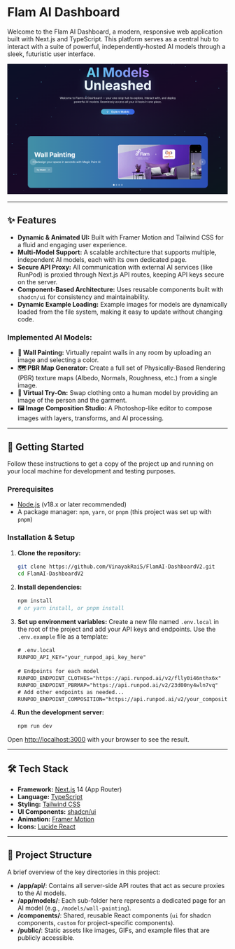 # Flam AI Dashboard

Welcome to the Flam AI Dashboard, a modern, responsive web application built with Next.js and TypeScript. This platform serves as a central hub to interact with a suite of powerful, independently-hosted AI models through a sleek, futuristic user interface.

![Dashboard Screenshot](public/images/screenshot.png) 

---

## ✨ Features

- **Dynamic & Animated UI:** Built with Framer Motion and Tailwind CSS for a fluid and engaging user experience.
- **Multi-Model Support:** A scalable architecture that supports multiple, independent AI models, each with its own dedicated page.
- **Secure API Proxy:** All communication with external AI services (like RunPod) is proxied through Next.js API routes, keeping API keys secure on the server.
- **Component-Based Architecture:** Uses reusable components built with `shadcn/ui` for consistency and maintainability.
- **Dynamic Example Loading:** Example images for models are dynamically loaded from the file system, making it easy to update without changing code.

### Implemented AI Models:
- **🎨 Wall Painting:** Virtually repaint walls in any room by uploading an image and selecting a color.
- **🗺️ PBR Map Generator:** Create a full set of Physically-Based Rendering (PBR) texture maps (Albedo, Normals, Roughness, etc.) from a single image.
- **👕 Virtual Try-On:** Swap clothing onto a human model by providing an image of the person and the garment.
- **🖼️ Image Composition Studio:** A Photoshop-like editor to compose images with layers, transforms, and AI processing.

---

## 🚀 Getting Started

Follow these instructions to get a copy of the project up and running on your local machine for development and testing purposes.

### Prerequisites

- [Node.js](https://nodejs.org/) (v18.x or later recommended)
- A package manager: `npm`, `yarn`, or `pnpm` (this project was set up with `pnpm`)

### Installation & Setup

1.  **Clone the repository:**
    ```bash
    git clone https://github.com/VinayakRai5/FlamAI-DashboardV2.git
    cd FlamAI-DashboardV2
    ```

2.  **Install dependencies:**
    ```bash
    npm install
    # or yarn install, or pnpm install
    ```

3.  **Set up environment variables:**
    Create a new file named `.env.local` in the root of the project and add your API keys and endpoints. Use the `.env.example` file as a template:
    ```
    # .env.local
    RUNPOD_API_KEY="your_runpod_api_key_here"
    
    # Endpoints for each model
    RUNPOD_ENDPOINT_CLOTHES="https://api.runpod.ai/v2/flly0i46nthx6x"
    RUNPOD_ENDPOINT_PBRMAP="https://api.runpod.ai/v2/23d00ny4wln7vq"
    # Add other endpoints as needed...
    RUNPOD_ENDPOINT_COMPOSITION="https://api.runpod.ai/v2/your_composition_id"
    ```

4.  **Run the development server:**
    ```bash
    npm run dev
    ```

Open [http://localhost:3000](http://localhost:3000) with your browser to see the result.

---

## 🛠️ Tech Stack

- **Framework:** [Next.js](https://nextjs.org/) 14 (App Router)
- **Language:** [TypeScript](https://www.typescriptlang.org/)
- **Styling:** [Tailwind CSS](https://tailwindcss.com/)
- **UI Components:** [shadcn/ui](https://ui.shadcn.com/)
- **Animation:** [Framer Motion](https://www.framer.com/motion/)
- **Icons:** [Lucide React](https://lucide.dev/)

---

## 📁 Project Structure

A brief overview of the key directories in this project:

-   **/app/api/**: Contains all server-side API routes that act as secure proxies to the AI models.
-   **/app/models/**: Each sub-folder here represents a dedicated page for an AI model (e.g., `/models/wall-painting`).
-   **/components/**: Shared, reusable React components (`ui` for shadcn components, `custom` for project-specific components).
-   **/public/**: Static assets like images, GIFs, and example files that are publicly accessible.
